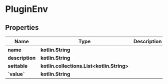 # PluginEnv

## Properties

| Name                  | Type                                             | Description | Notes |
|-----------------------|--------------------------------------------------|-------------|-------|
| **name**              | **kotlin.String**                                |             |       |
| **description**       | **kotlin.String**                                |             |       |
| **settable**          | **kotlin.collections.List&lt;kotlin.String&gt;** |             |       |
| **&#x60;value&#x60;** | **kotlin.String**                                |             |       |



